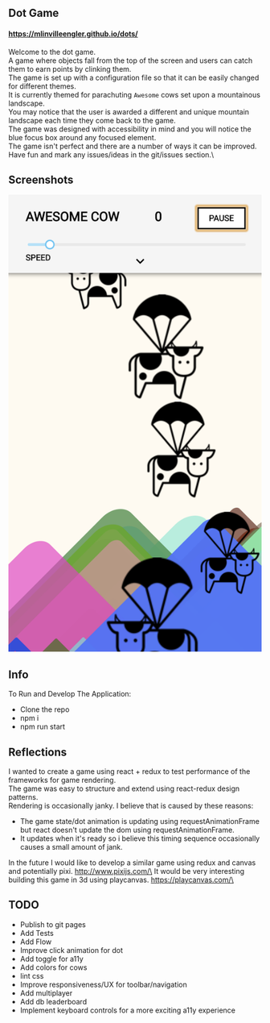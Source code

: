 ## Dot Game

#### https://mlinvilleengler.github.io/dots/

Welcome to the dot game.\
A game where objects fall from the top of the screen and users can catch them to earn points by clinking them.\
The game is set up with a configuration file so that it can be easily changed for different themes.\
It is currently themed for parachuting `Awesome` cows set upon a mountainous landscape.\
You may notice that the user is awarded a different and unique mountain landscape each time they come back to the game. \
The game was designed with accessibility in mind and you will notice the blue focus box around any focused element.\
The game isn't perfect and there are a number of ways it can be improved.\
Have fun and mark any issues/ideas in the git/issues section.\

## Screenshots

![alt text](https://github.com/mlinvilleengler/dots/raw/master/public/dots.png "Dots")

## Info

To Run and Develop The Application:
* Clone the repo
* npm i
* npm run start

## Reflections

I wanted to create a game using react + redux to test performance of the frameworks for game rendering.\
The game was easy to structure and extend using react-redux design patterns.\
Rendering is occasionally janky. I believe that is caused by these reasons: 
 * The game state/dot animation is updating using requestAnimationFrame but react doesn't update the dom using requestAnimationFrame.
 * It updates when it's ready so i believe this timing sequence occasionally causes a small amount of jank.
 
In the future I would like to develop a similar game using redux and canvas and potentially pixi. http://www.pixijs.com/\
It would be very interesting building this game in 3d using playcanvas. https://playcanvas.com/\

## TODO

  * Publish to git pages
  * Add Tests
  * Add Flow
  * Improve click animation for dot
  * Add toggle for a11y
  * Add colors for cows
  * lint css
  * Improve responsiveness/UX for toolbar/navigation
  * Add multiplayer
  * Add db leaderboard
  * Implement keyboard controls for a more exciting a11y experience 
